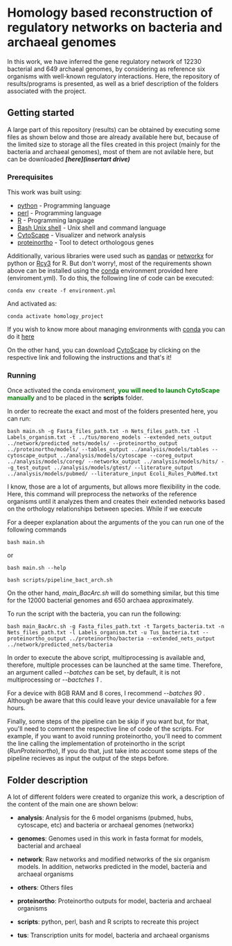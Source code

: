 # Homology based reconstruction of regulatory networks on bacteria and archaeal genomes

In this work, we have inferred the gene regulatory network of 12230 bacterial and 649 archaeal genomes, by considering as reference six organisms with well-known regulatory interactions. Here, the repository of results/programs is presented, as well as a brief description of the folders associated with the project.

## Getting started

A large part of this repository (results) can be obtained by executing some files as shown below and those are already available here but, because of the limited size to storage all the files created in this project (mainly for the bacteria and archaeal genomes), most of them are not avilable here, but can be downloaded _**[here](insertart drive)**_

### Prerequisites

This work was built using:

* [python](python.org) - Programming language
* [perl](https://www.perl.org/) - Programming language
* [R](https://www.r-project.org/) - Programming language
* [Bash Unix shell](https://www.gnu.org/software/bash/) - Unix shell and command language
* [CytoScape](https://cytoscape.org/) - Visualizer and network analysis
* [proteinortho](https://bmcbioinformatics.biomedcentral.com/articles/10.1186/1471-2105-12-124) - Tool to detect orthologous genes

Additionally, various libraries were used such as [pandas](https://pandas.pydata.org/) or [networkx](https://networkx.org/documentation/stable/#) for python or [Rcy3](https://bioconductor.org/packages/devel/bioc/vignettes/RCy3/inst/doc/Overview-of-RCy3.html) for R. But don't worry!, most of the requirements shown above can be installed using the [conda](https://docs.conda.io/projects/conda/en/latest/index.html) environment provided here (enviroment.yml). To do this, the following line of code can be executed:

```
conda env create -f environment.yml
```

And activated as: 

```
conda activate homology_project
```

If you wish to know more about managing environments with [conda](https://docs.conda.io/projects/conda/en/latest/index.html) you can do it [here](https://docs.conda.io/projects/conda/en/latest/user-guide/tasks/manage-environments.html#creating-an-environment-from-an-environment-yml-file)

On the other hand, you can download [CytoScape](https://cytoscape.org/) by clicking on the respective link and following the instructions and that's it!

### Running

Once activated the conda enviroment, __<span style="color:green">you will need to launch CytoScape manually</span>__ and to be placed in the **scripts** folder. 

In order to recreate the exact and most of the folders presented here, you can run:

```
bash main.sh -g Fasta_files_path.txt -n Nets_files_path.txt -l Labels_organism.txt -t ../tus/moreno_models --extended_nets_output ../network/predicted_nets/models/ --proteinortho_output ../proteinortho/models/ --tables_output ../analysis/models/tables --cytoscape_output ../analysis/models/cytoscape --coreg_output ../analysis/models/coreg/ --networkx_output ../analysis/models/hits/ --g_test_output ../analysis/models/gtest/ --literature_output ../analysis/models/pubmed/ --literature_input Ecoli_Rules_PubMed.txt
```

I know, those are a lot of arguments, but allows more flexibility in the code. Here, this command will preprocess the networks of the reference organisms until it analyzes them and creates their extended networks based on the orthology relationships between species. While if we execute

For a deeper explanation about the arguments of the you can run one of the following commands

```
bash main.sh
```

or

```
bash main.sh --help
```

```
bash scripts/pipeline_bact_arch.sh
```

On the other hand, *main_BacArc.sh* will do something similar, but this time for the 12000 bacterial genomes and 650 archaea approximately.

To run the script with the bacteria, you can run the following:

```
bash main_BacArc.sh -g Fasta_files_path.txt -t Targets_bacteria.txt -n Nets_files_path.txt -l Labels_organism.txt -u Tus_bacteria.txt --proteinortho_output ../proteinortho/bacteria --extended_nets_output ../network/predicted_nets/bacteria
```

In order to execute the above script, multiprocessing is available and, therefore, multiple processes can be launched at the same time. Therefore, an argument called _--batches_ can be set, by default, it is not multiprocessing or _--bactches 1_ .

For a device with 8GB RAM and 8 cores, I recommend _--batches 90_ . Although be aware that this could leave your device unavailable for a few hours.

Finally, some steps of the pipeline can be skip if you want but, for that, you'll need to comment the respective line of code of the scripts. For example, if you want to avoid running proteinortho, you'll need to comment the line calling the implementation of proteinortho in the script (*RunProteinortho*), If you do that, just take into account some steps of the pipeline recieves as input the output of the steps before. 

## Folder description

A lot of different folders were created to organize this work, a description of the content of the main one are shown below:

* **analysis**: Analysis for the 6 model organisms (pubmed, hubs, cytoscape, etc) and bacteria or archaeal genomes (networkx) 

* **genomes**: Genomes used in this work in fasta format for models, bacterial and archaeal

* **network**: Raw networks and modified networks of the six organism models. In addition, networks predicted in the model, bacteria and archaeal organisms

* **others**: Others files

* **proteinortho**: Proteinortho outputs for model, bacteria and archaeal organisms

* **scripts**: python, perl, bash and R scripts to recreate this project

* **tus**: Transcription units for model, bacteria and archaeal organisms
